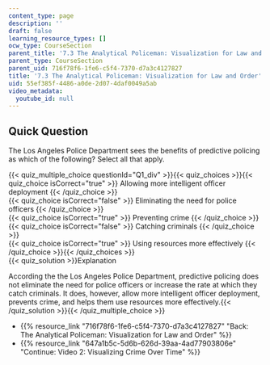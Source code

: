 ```yaml
---
content_type: page
description: ''
draft: false
learning_resource_types: []
ocw_type: CourseSection
parent_title: '7.3 The Analytical Policeman: Visualization for Law and Order'
parent_type: CourseSection
parent_uid: 716f78f6-1fe6-c5f4-7370-d7a3c4127827
title: '7.3 The Analytical Policeman: Visualization for Law and Order'
uid: 55ef385f-4486-a0de-2d07-4daf0049a5ab
video_metadata:
  youtube_id: null
---
```

## Quick Question

The Los Angeles Police Department sees the benefits of predictive policing as which of the following? Select all that apply.

{{< quiz_multiple_choice questionId="Q1_div" >}}{{< quiz_choices >}}{{< quiz_choice isCorrect="true" >}} Allowing more intelligent officer deployment {{< /quiz_choice >}}  
{{< quiz_choice isCorrect="false" >}} Eliminating the need for police officers {{< /quiz_choice >}}  
{{< quiz_choice isCorrect="true" >}} Preventing crime {{< /quiz_choice >}}  
{{< quiz_choice isCorrect="false" >}} Catching criminals {{< /quiz_choice >}}  
{{< quiz_choice isCorrect="true" >}} Using resources more effectively {{< /quiz_choice >}}{{< /quiz_choices >}}  
{{< quiz_solution >}}Explanation

According the the Los Angeles Police Department, predictive policing does not eliminate the need for police officers or increase the rate at which they catch criminals. It does, however, allow more intelligent officer deployment, prevents crime, and helps them use resources more effectively.{{< /quiz_solution >}}{{< /quiz_multiple_choice >}}

- {{% resource_link "716f78f6-1fe6-c5f4-7370-d7a3c4127827" "Back: The Analytical Policeman: Visualization for Law and Order" %}}
- {{% resource_link "647a1b5c-5d6b-626d-39aa-4ad77903806e" "Continue: Video 2: Visualizing Crime Over Time" %}}